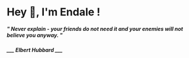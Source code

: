 <h1 title="head"> Hey 👋, I'm Endale !</h1>

**<h5><i>" Never explain - your friends do not need it and your enemies will not believe you anyway. "</i></h5>**

*<b>___ Elbert Hubbard ___</b>*
